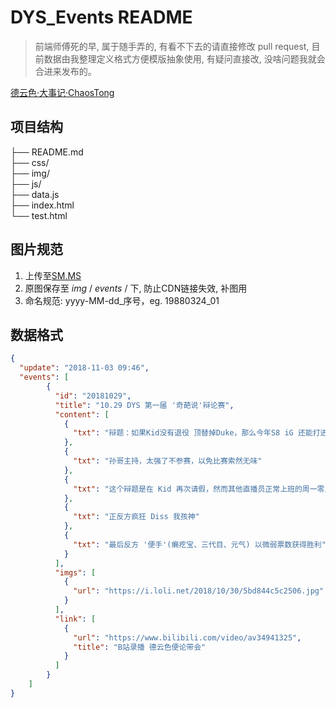 # DYS_Events README
> 前端师傅死的早, 属于随手弄的, 有看不下去的请直接修改 pull request, 目前数据由我整理定义格式方便模版抽象使用, 有疑问直接改, 没啥问题我就会合进来发布的。

[德云色·大事记·ChaosTong](https://deyunse.wang)

## 项目结构
├── README.md  
├── css/  
├── img/  
├── js/  
├── data.js  
├── index.html  
└── test.html  

## 图片规范
1. 上传至[SM.MS](https://sm.ms)
2. 原图保存至 *img* / *events* / 下, 防止CDN链接失效, 补图用
3. 命名规范: yyyy-MM-dd_序号，eg. 19880324_01

## 数据格式
``` json
{
  "update": "2018-11-03 09:46",
  "events": [
        {
          "id": "20181029",
          "title": "10.29 DYS 第一届 '奇葩说'辩论赛",
          "content": [
            {
              "txt": "辩题：如果Kid没有退役 顶替掉Duke，那么今年S8 iG 还能打进决赛吗？"
            },
            {
              "txt": "孙哥主持，太强了不参赛，以免比赛索然无味"
            },
            {
              "txt": "这个辩题是在 Kid 再次请假，然而其他直播员正常上班的周一零点举办的，所以这告诉我们一个道理，不要在别人正常上班的时候请假。"
            },
            {
              "txt": "正反方疯狂 Diss 我孩神"
            },
            {
              "txt": "最后反方 '便手'(癞疙宝、三代目、元气) 以微弱票数获得胜利"
            }
          ],
          "imgs": [
            {
              "url": "https://i.loli.net/2018/10/30/5bd844c5c2506.jpg"
            }
          ],
          "link": [
            {
              "url": "https://www.bilibili.com/video/av34941325",
              "title": "B站录播 德云色便论带会"
            }
          ]
        }
	]
}
```